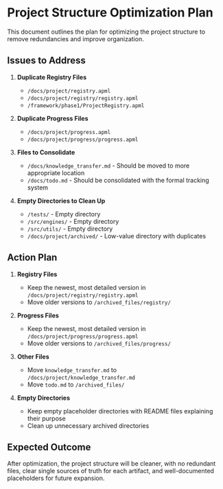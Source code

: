 # Project Structure Optimization Plan

This document outlines the plan for optimizing the project structure to remove redundancies and improve organization.

## Issues to Address

1. **Duplicate Registry Files**
   - `/docs/project/registry.apml`
   - `/docs/project/registry/registry.apml`
   - `/framework/phase1/ProjectRegistry.apml`

2. **Duplicate Progress Files**
   - `/docs/project/progress.apml`
   - `/docs/project/progress/progress.apml`

3. **Files to Consolidate**
   - `/docs/knowledge_transfer.md` - Should be moved to more appropriate location
   - `/docs/todo.md` - Should be consolidated with the formal tracking system

4. **Empty Directories to Clean Up**
   - `/tests/` - Empty directory
   - `/src/engines/` - Empty directory
   - `/src/utils/` - Empty directory
   - `/docs/project/archived/` - Low-value directory with duplicates

## Action Plan

1. **Registry Files**
   - Keep the newest, most detailed version in `/docs/project/registry/registry.apml`
   - Move older versions to `/archived_files/registry/`

2. **Progress Files**
   - Keep the newest, most detailed version in `/docs/project/progress/progress.apml`
   - Move older versions to `/archived_files/progress/`

3. **Other Files**
   - Move `knowledge_transfer.md` to `/docs/project/knowledge_transfer.md`
   - Move `todo.md` to `/archived_files/`

4. **Empty Directories**
   - Keep empty placeholder directories with README files explaining their purpose
   - Clean up unnecessary archived directories

## Expected Outcome

After optimization, the project structure will be cleaner, with no redundant files, clear single sources of truth for each artifact, and well-documented placeholders for future expansion.